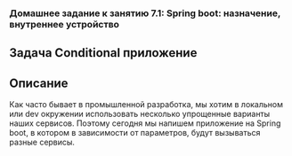 ### Домашнее задание к занятию 7.1: Spring boot: назначение, внутреннее устройство
## Задача Conditional приложение
## Описание
Как часто бывает в промышленной разработка, мы хотим в локальном или dev окружении использовать несколько упрощенные варианты наших сервисов. Поэтому сегодня мы напишем приложение на Spring boot, в котором в зависимости от параметров, будут вызываться разные сервисы.
